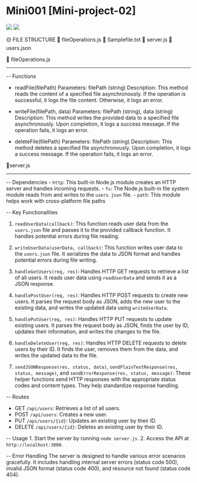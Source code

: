 # Mini001 [Mini-project-02]
<a href="https://codeclimate.com/github/Sukhmandeep04/Mini001/maintainability"><img src="https://api.codeclimate.com/v1/badges/eba87c50ea47e43824f1/maintainability" /></a>
<a href="https://codeclimate.com/github/Sukhmandeep04/Mini001/maintainability"><img src="https://api.codeclimate.com/v1/badges/eba87c50ea47e43824f1/maintainability" /></a>

🟡 FILE STRUCTURE 
      📕 fileOperations.js
      📕 Samplefile.txt
      📗 server.js
      📗 users.json
      

📕 fileOperations.js
_____________________________

-- Functions
      
- readFile(filePath)
    Parameters: filePath (string)
    Description: This method reads the content of a specified file asynchronously. If the operation is successful, it logs the file content. Otherwise, it logs an error.
  
- writeFile(filePath, data)
    Parameters: filePath (string), data (string)
    Description: This method writes the provided data to a specified file asynchronously. Upon completion, it logs a success message. If the operation fails, it logs an error.
  
- deleteFile(filePath)
    Parameters: filePath (string)
    Description: This method deletes a specified file asynchronously. Upon completion, it logs a success message. If the operation fails, it logs an error.


  
📗server.js
__________________________

-- Dependencies 
      - `http`: This built-in Node.js module creates an HTTP server and handles incoming requests.
      - `fs`: The Node.js built-in file system module reads from and writes to the `users.json` file.
      - `path`: This module helps work with cross-platform file paths

-- Key Functionalities 

1. `readUserData(callback)`: This function reads user data from the `users.json` file and passes it to the provided callback function. It handles potential errors during file reading.

2. `writeUserData(userData, callback)`: This function writes user data to the `users.json` file. It serializes the data to JSON format and handles potential errors during file writing.

3. `handleGetUsers(req, res)`: Handles HTTP GET requests to retrieve a list of all users. It reads user data using `readUserData` and sends it as a JSON response.

4. `handlePostUser(req, res)`: Handles HTTP POST requests to create new users. It parses the request body as JSON, adds the new user to the existing data, and writes the updated data using `writeUserData`.

5. `handlePutUser(req, res)`: Handles HTTP PUT requests to update existing users. It parses the request body as JSON, finds the user by ID, updates their information, and writes the changes to the file.

6. `handleDeleteUser(req, res)`: Handles HTTP DELETE requests to delete users by their ID. It finds the user, removes them from the data, and writes the updated data to the file.

7. `sendJSONResponse(res, status, data)`, `sendPlainTextResponse(res, status, message)`, and `sendErrorResponse(res, status, message)`: These helper functions send HTTP responses with the appropriate status codes and content types. They help standardize response handling.


-- Routes

- GET `/api/users`: Retrieves a list of all users.
- POST `/api/users`: Creates a new user.
- PUT `/api/users/{id}`: Updates an existing user by their ID.
- DELETE `/api/users/{id}`: Deletes an existing user by their ID.

-- Usage 
      1. Start the server by running `node server.js`.
      2. Access the API at `http://localhost:3000`.

-- Error Handling
      The server is designed to handle various error scenarios gracefully. It includes handling internal server errors (status code 500), invalid JSON format (status code 400), and           resource not found (status code 404).

